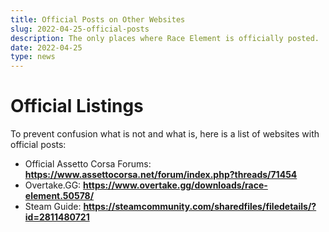 ```yaml
---
title: Official Posts on Other Websites 
slug: 2022-04-25-official-posts
description: The only places where Race Element is officially posted.
date: 2022-04-25
type: news
---
```

# Official Listings
To prevent confusion what is not and what is, here is a list of websites with official posts:
- Official Assetto Corsa Forums: **<a href="https://www.assettocorsa.net/forum/index.php?threads/71454" target="_blank">https://www.assettocorsa.net/forum/index.php?threads/71454</a>**
- Overtake.GG: **<a href="https://www.overtake.gg/downloads/race-element.50578/" target="_blank">https://www.overtake.gg/downloads/race-element.50578/</a>**
- Steam Guide: **<a href="https://steamcommunity.com/sharedfiles/filedetails/?id=2811480721">https://steamcommunity.com/sharedfiles/filedetails/?id=2811480721</a>**
